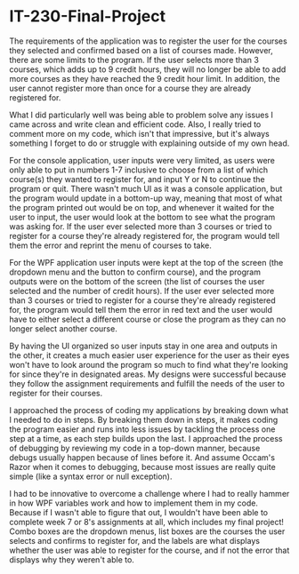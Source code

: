 # IT-230-Final-Project
The requirements of the application was to register the user for the courses they selected and confirmed based on a list of courses made. However, there are some limits to the program. If the user selects more than 3 courses, which adds up to 9 credit hours, they will no longer be able to add more courses as they have reached the 9 credit hour limit. In addition, the user cannot register more than once for a course they are already registered for.

What I did particularly well was being able to problem solve any issues I came across and write clean and efficient code. Also, I really tried to comment more on my code, which isn't that impressive, but it's always something I forget to do or struggle with explaining outside of my own head.

For the console application, user inputs were very limited, as users were only able to put in numbers 1-7 inclusive to choose from a list of which course(s) they wanted to register for, and input Y or N to continue the program or quit. There wasn't much UI as it was a console application, but the program would update in a bottom-up way, meaning that most of what the program printed out would be on top, and whenever it waited for the user to input, the user would look at the bottom to see what the program was asking for. If the user ever selected more than 3 courses or tried to register for a course they're already registered for, the program would tell them the error and reprint the menu of courses to take.

For the WPF application user inputs were kept at the top of the screen (the dropdown menu and the button to confirm course), and the program outputs were on the bottom of the screen (the list of courses the user selected and the number of credit hours). If the user ever selected more than 3 courses or tried to register for a course they're already registered for, the program would tell them the error in red text and the user would have to either select a different course or close the program as they can no longer select another course.

By having the UI organized so user inputs stay in one area and outputs in the other, it creates a much easier user experience for the user as their eyes won't have to look around the program so much to find what they're looking for since they're in designated areas. My designs were successful because they follow the assignment requirements and fulfill the needs of the user to register for their courses.

I approached the process of coding my applications by breaking down what I needed to do in steps. By breaking them down in steps, it makes coding the program easier and runs into less issues by tackling the process one step at a time, as each step builds upon the last. I approached the process of debugging by reviewing my code in a top-down manner, because debugs usually happen because of lines before it. And assume Occam's Razor when it comes to debugging, because most issues are really quite simple (like a syntax error or null exception).

I had to be innovative to overcome a challenge where I had to really hammer in how WPF variables work and how to implement them in my code. Because if I wasn't able to figure that out, I wouldn't have been able to complete week 7 or 8's assignments at all, which includes my final project! Combo boxes are the dropdown menus, list boxes are the courses the user selects and confirms to register for, and the labels are what displays whether the user was able to register for the course, and if not the error that displays why they weren't able to.